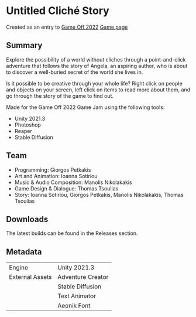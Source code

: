 # Untitled Cliché Story

Created as an entry to [Game Off 2022](https://itch.io/jam/game-off-2022)
[Game page](https://tsouthom.itch.io/untitled-clich-story)

## Summary

Explore the possibility of a world without cliches through a point-and-click adventure that follows the story of Angela, an aspiring author, who is about to discover a well-buried secret of the world she lives in.

Is it possible to be creative through your whole life? Right click on people and objects on your screen, left click on items to read more about them, and go through the story of the game to find out.

Made for the Game Off 2022 Game Jam using the following tools:
* Unity 2021.3
* Photoshop
* Reaper
* Stable Diffusion

## Team
* Programming: Giorgos Petkakis
* Art and Animation: Ioanna Sotiriou
* Music & Audio Composition: Manolis Nikolakakis
* Game Design & Dialogue: Thomas Tsoulias
* Story: Ioanna Sotiriou, Giorgos Petkakis, Manolis Nikolakakis, Thomas Tsoulias

## Downloads

The latest builds can be found in the Releases section.

## Metadata

|                 |                   |
| --------------- | ----------------- |
| Engine          | Unity 2021.3      |
| External Assets | Adventure Creator |
|                 | Stable Diffusion  |
|                 | Text Animator     |
|                 | Aeonik Font       |
